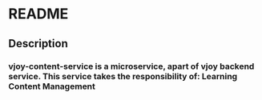 # README #

## Description

### vjoy-content-service is a microservice, apart of vjoy backend service. This service takes the responsibility of: Learning Content Management